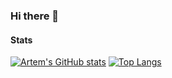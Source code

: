 ### Hi there 👋

#### Stats
[![Artem's GitHub stats](https://github-readme-stats.vercel.app/api?username=artem-oppermann)](https://github.com/artem-oppermann/github-readme-stats)
[![Top Langs](https://github-readme-stats.vercel.app/api/top-langs/?username=artem-oppermann&theme=tokyonight)](https://github.com/anuraghazra/github-readme-stats)
